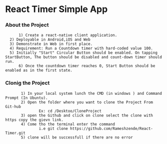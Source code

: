 # React Timer Simple App


### About the Project
          1) Create a react-native client application. 
	  2) Deployable in Android,iOS and Web
	  3) Demonstrate in Web in first place.
	  4) Requirement: Run a Countdown timer with hard-coded value 100.
	  5) Initially "Start" Circular Button should be enabled. On tapping StartButton, The button should be disabled and count-down timer should run. 
          6) Once the countdown timer reaches 0, Start Button should be enabled as in the first state.
	  

### Clonig the Project
          
           1) In your local system lunch the CMD (in windows ) and Command Prompt (In Ubuntu). 
           2) Open the folder where you want to clone the Project From Git-hub 
                   Ex: cd /Desktoo/CloneProject
           3) open the Github and click on clone select the clone with https copy the gievn link. 
           4) Come tho the terminal enter the command 
                   i.e git clone https://github.com/Rameshzende/React-Timer.git
           5) clone will be successfull if there are no error  

